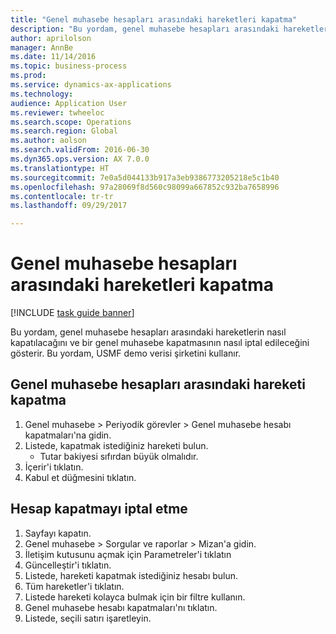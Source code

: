 ```yaml
--- 
title: "Genel muhasebe hesapları arasındaki hareketleri kapatma"
description: "Bu yordam, genel muhasebe hesapları arasındaki hareketlerin nasıl kapatılacağını ve bir genel muhasebe kapatmasının nasıl iptal edileceğini gösterir."
author: aprilolson
manager: AnnBe
ms.date: 11/14/2016
ms.topic: business-process
ms.prod: 
ms.service: dynamics-ax-applications
ms.technology: 
audience: Application User
ms.reviewer: twheeloc
ms.search.scope: Operations
ms.search.region: Global
ms.author: aolson
ms.search.validFrom: 2016-06-30
ms.dyn365.ops.version: AX 7.0.0
ms.translationtype: HT
ms.sourcegitcommit: 7e0a5d044133b917a3eb9386773205218e5c1b40
ms.openlocfilehash: 97a28069f8d560c98099a667852c932ba7658996
ms.contentlocale: tr-tr
ms.lasthandoff: 09/29/2017

---
```

# <a name="settle-transactions-between-ledger-accounts"></a>Genel muhasebe hesapları arasındaki hareketleri kapatma

[!INCLUDE [task guide banner](../../includes/task-guide-banner.md)]

Bu yordam, genel muhasebe hesapları arasındaki hareketlerin nasıl kapatılacağını ve bir genel muhasebe kapatmasının nasıl iptal edileceğini gösterir. Bu yordam, USMF demo verisi şirketini kullanır.


## <a name="settle-transaction-between-ledger-accounts"></a>Genel muhasebe hesapları arasındaki hareketi kapatma
1. Genel muhasebe > Periyodik görevler > Genel muhasebe hesabı kapatmaları'na gidin.
2. Listede, kapatmak istediğiniz hareketi bulun.
    * Tutar bakiyesi sıfırdan büyük olmalıdır.  
3. İçerir'i tıklatın.
4. Kabul et düğmesini tıklatın.

## <a name="cancel-a-ledger-settlement"></a>Hesap kapatmayı iptal etme
1. Sayfayı kapatın.
2. Genel muhasebe > Sorgular ve raporlar > Mizan'a gidin.
3. İletişim kutusunu açmak için Parametreler'i tıklatın
4. Güncelleştir'i tıklatın.
5. Listede, hareketi kapatmak istediğiniz hesabı bulun.
6. Tüm hareketler'i tıklatın.
7. Listede hareketi kolayca bulmak için bir filtre kullanın.
8. Genel muhasebe hesabı kapatmaları'nı tıklatın.
9. Listede, seçili satırı işaretleyin.



